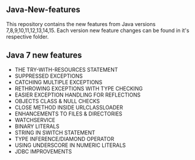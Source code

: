 ## Java-New-features
This repository contains the new features from Java versions 7,8,9,10,11,12,13,14,15. Each version new feature changes can be found in it's respective folder.

## Java 7 new features
- THE TRY-WITH-RESOURCES STATEMENT
- SUPPRESSED EXCEPTIONS
- CATCHING MULTIPLE EXCEPTIONS
- RETHROWING EXCEPTIONS WITH TYPE CHECKING
- EASIER EXCEPTION HANDLING FOR REFLECTIONS
- OBJECTS CLASS & NULL CHECKS
- CLOSE METHOD INSIDE URLCLASSLOADER
- ENHANCEMENTS TO FILES & DIRECTORIES
- WATCHSERVICE
- BINARY LITERALS 
- STRING IN SWITCH STATEMENT
- TYPE INFERENCE/DIAMOND OPERATOR
- USING UNDERSCORE IN NUMERIC LITERALS
- JDBC IMPROVEMENTS

